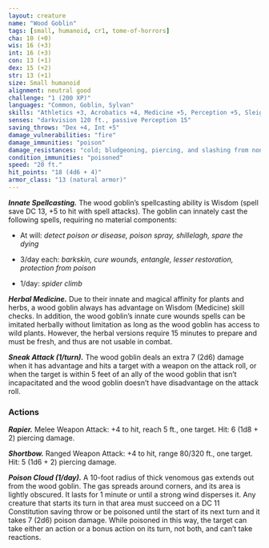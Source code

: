 ```yaml
---
layout: creature
name: "Wood Goblin"
tags: [small, humanoid, cr1, tome-of-horrors]
cha: 10 (+0)
wis: 16 (+3)
int: 16 (+3)
con: 13 (+1)
dex: 15 (+2)
str: 13 (+1)
size: Small humanoid
alignment: neutral good
challenge: "1 (200 XP)"
languages: "Common, Goblin, Sylvan"
skills: "Athletics +3, Acrobatics +4, Medicine +5, Perception +5, Sleight of Hand +4, Stealth +4, Survival +5"
senses: "darkvision 120 ft., passive Perception 15"
saving_throws: "Dex +4, Int +5"
damage_vulnerabilities: "fire"
damage_immunities: "poison"
damage_resistances: "cold; bludgeoning, piercing, and slashing from nonmagical weapons"
condition_immunities: "poisoned"
speed: "20 ft."
hit_points: "18 (4d6 + 4)"
armor_class: "13 (natural armor)"
---
```


***Innate Spellcasting.*** The wood goblin’s
spellcasting ability is Wisdom (spell save DC
13, +5 to hit with spell attacks). The goblin
can innately cast the following spells,
requiring no material components:

* At will: <i>detect poison or disease, poison spray, shillelagh, spare the dying</i>

* 3/day each: <i>barkskin, cure wounds, entangle, lesser restoration, protection from poison</i>

* 1/day: <i>spider climb</i>

***Herbal Medicine.*** Due to their innate and
magical affinity for plants and herbs, a wood
goblin always has advantage on Wisdom (Medicine) skill checks. In addition, the wood
goblin’s innate cure wounds spells can be imitated
herbally without limitation as long as the wood goblin
has access to wild plants. However, the herbal versions
require 15 minutes to prepare and must be fresh, and thus are
not usable in combat.

***Sneak Attack (1/turn).*** The wood goblin deals an extra 7 (2d6) damage
when it has advantage and hits a target with a weapon on the attack roll,
or when the target is within 5 feet of an ally of the wood goblin that isn’t
incapacitated and the wood goblin doesn’t have disadvantage on the
attack roll.

### Actions

***Rapier.*** Melee Weapon Attack: +4 to hit, reach 5 ft., one target. Hit: 6 (1d8 + 2) piercing damage.

***Shortbow.*** Ranged Weapon Attack: +4 to hit, range 80/320 ft., one
target. Hit: 5 (1d6 + 2) piercing damage.

***Poison Cloud (1/day).*** A 10-foot radius of thick venomous gas
extends out from the wood goblin. The gas spreads around corners,
and its area is lightly obscured. It lasts for 1 minute or until a strong wind
disperses it. Any creature that starts its turn in that area must succeed on a
DC 11 Constitution saving throw or be poisoned until the start of its next
turn and it takes 7 (2d6) poison damage. While poisoned in this way, the
target can take either an action or a bonus action on its turn, not both, and
can’t take reactions.

